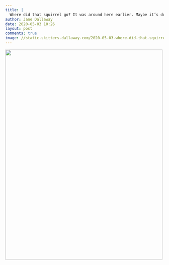 ```yaml
---
title: |
  Where did that squirrel go? It was around here earlier. Maybe it’s down there...
author: Jane Dallaway
date: 2020-05-03 10:26
layout: post
comments: true
image: //static.skitters.dallaway.com/2020-05-03-where-did-that-squirrel-go--it-was-around-here-earlier--maybe-it-s-down-there-thumb-1-IMG-0561.JPG
---
```


<div>
        <a href="//static.skitters.dallaway.com/2020-05-03-where-did-that-squirrel-go--it-was-around-here-earlier--maybe-it-s-down-there-fullsize-1-IMG-0561.JPG">
          <img src="//static.skitters.dallaway.com/2020-05-03-where-did-that-squirrel-go--it-was-around-here-earlier--maybe-it-s-down-there-thumb-1-IMG-0561.JPG" width="500" height="667"/>
        </a>
      </div>


  
      